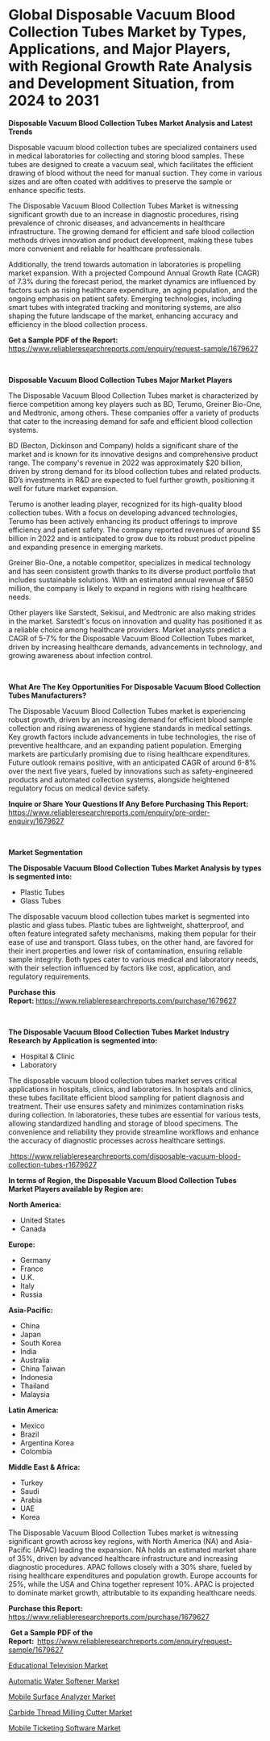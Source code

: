 <p><h1>Global Disposable Vacuum Blood Collection Tubes Market by Types, Applications, and Major Players, with Regional Growth Rate Analysis and Development Situation, from 2024 to 2031</h1></p><p><strong>Disposable Vacuum Blood Collection Tubes Market Analysis and Latest Trends</strong></p>
<p><p>Disposable vacuum blood collection tubes are specialized containers used in medical laboratories for collecting and storing blood samples. These tubes are designed to create a vacuum seal, which facilitates the efficient drawing of blood without the need for manual suction. They come in various sizes and are often coated with additives to preserve the sample or enhance specific tests.</p><p>The Disposable Vacuum Blood Collection Tubes Market is witnessing significant growth due to an increase in diagnostic procedures, rising prevalence of chronic diseases, and advancements in healthcare infrastructure. The growing demand for efficient and safe blood collection methods drives innovation and product development, making these tubes more convenient and reliable for healthcare professionals.</p><p>Additionally, the trend towards automation in laboratories is propelling market expansion. With a projected Compound Annual Growth Rate (CAGR) of 7.3% during the forecast period, the market dynamics are influenced by factors such as rising healthcare expenditure, an aging population, and the ongoing emphasis on patient safety. Emerging technologies, including smart tubes with integrated tracking and monitoring systems, are also shaping the future landscape of the market, enhancing accuracy and efficiency in the blood collection process.</p></p>
<p><strong>Get a Sample PDF of the Report:&nbsp;</strong> <a href="https://www.reliableresearchreports.com/enquiry/request-sample/1679627?utm_campaign=38&utm_medium=2&utm_source=Github&utm_content=ia&utm_term=19112024&utm_id=disposable-vacuum-blood-collection-tubes">https://www.reliableresearchreports.com/enquiry/request-sample/1679627</a></p>
<p>&nbsp;</p>
<p><strong>Disposable Vacuum Blood Collection Tubes Major Market Players</strong></p>
<p><p>The Disposable Vacuum Blood Collection Tubes market is characterized by fierce competition among key players such as BD, Terumo, Greiner Bio-One, and Medtronic, among others. These companies offer a variety of products that cater to the increasing demand for safe and efficient blood collection systems.</p><p>BD (Becton, Dickinson and Company) holds a significant share of the market and is known for its innovative designs and comprehensive product range. The company's revenue in 2022 was approximately $20 billion, driven by strong demand for its blood collection tubes and related products. BD’s investments in R&D are expected to fuel further growth, positioning it well for future market expansion.</p><p>Terumo is another leading player, recognized for its high-quality blood collection tubes. With a focus on developing advanced technologies, Terumo has been actively enhancing its product offerings to improve efficiency and patient safety. The company reported revenues of around $5 billion in 2022 and is anticipated to grow due to its robust product pipeline and expanding presence in emerging markets.</p><p>Greiner Bio-One, a notable competitor, specializes in medical technology and has seen consistent growth thanks to its diverse product portfolio that includes sustainable solutions. With an estimated annual revenue of $850 million, the company is likely to expand in regions with rising healthcare needs.</p><p>Other players like Sarstedt, Sekisui, and Medtronic are also making strides in the market. Sarstedt's focus on innovation and quality has positioned it as a reliable choice among healthcare providers. Market analysts predict a CAGR of 5-7% for the Disposable Vacuum Blood Collection Tubes market, driven by increasing healthcare demands, advancements in technology, and growing awareness about infection control.</p></p>
<p>&nbsp;</p>
<p><strong>What Are The Key Opportunities For Disposable Vacuum Blood Collection Tubes Manufacturers?</strong></p>
<p><p>The Disposable Vacuum Blood Collection Tubes market is experiencing robust growth, driven by an increasing demand for efficient blood sample collection and rising awareness of hygiene standards in medical settings. Key growth factors include advancements in tube technologies, the rise of preventive healthcare, and an expanding patient population. Emerging markets are particularly promising due to rising healthcare expenditures. Future outlook remains positive, with an anticipated CAGR of around 6-8% over the next five years, fueled by innovations such as safety-engineered products and automated collection systems, alongside heightened regulatory focus on medical device safety.</p></p>
<p><strong>Inquire or Share Your Questions If Any Before Purchasing This Report:</strong> <a href="https://www.reliableresearchreports.com/enquiry/pre-order-enquiry/1679627?utm_campaign=38&utm_medium=2&utm_source=Github&utm_content=ia&utm_term=19112024&utm_id=disposable-vacuum-blood-collection-tubes">https://www.reliableresearchreports.com/enquiry/pre-order-enquiry/1679627</a></p>
<p>&nbsp;</p>
<p><strong>Market Segmentation</strong></p>
<p><strong>The Disposable Vacuum Blood Collection Tubes Market Analysis by types is segmented into:</strong></p>
<p><ul><li>Plastic Tubes</li><li>Glass Tubes</li></ul></p>
<p><p>The disposable vacuum blood collection tubes market is segmented into plastic and glass tubes. Plastic tubes are lightweight, shatterproof, and often feature integrated safety mechanisms, making them popular for their ease of use and transport. Glass tubes, on the other hand, are favored for their inert properties and lower risk of contamination, ensuring reliable sample integrity. Both types cater to various medical and laboratory needs, with their selection influenced by factors like cost, application, and regulatory requirements.</p></p>
<p><strong>Purchase this Report:&nbsp;</strong><a href="https://www.reliableresearchreports.com/purchase/1679627?utm_campaign=38&utm_medium=2&utm_source=Github&utm_content=ia&utm_term=19112024&utm_id=disposable-vacuum-blood-collection-tubes">https://www.reliableresearchreports.com/purchase/1679627</a></p>
<p>&nbsp;</p>
<p><strong>The Disposable Vacuum Blood Collection Tubes Market Industry Research by Application is segmented into:</strong></p>
<p><ul><li>Hospital & Clinic</li><li>Laboratory</li></ul></p>
<p><p>The disposable vacuum blood collection tubes market serves critical applications in hospitals, clinics, and laboratories. In hospitals and clinics, these tubes facilitate efficient blood sampling for patient diagnosis and treatment. Their use ensures safety and minimizes contamination risks during collection. In laboratories, these tubes are essential for various tests, allowing standardized handling and storage of blood specimens. The convenience and reliability they provide streamline workflows and enhance the accuracy of diagnostic processes across healthcare settings.</p></p>
<p><a href="https://www.reliableresearchreports.com/disposable-vacuum-blood-collection-tubes-r1679627?utm_campaign=38&utm_medium=2&utm_source=Github&utm_content=ia&utm_term=19112024&utm_id=disposable-vacuum-blood-collection-tubes">&nbsp;https://www.reliableresearchreports.com/disposable-vacuum-blood-collection-tubes-r1679627</a></p>
<p><strong>In terms of Region, the Disposable Vacuum Blood Collection Tubes Market Players available by Region are:</strong></p>
<p>
    <p> <strong> North America: </strong>
        <ul>
            <li>United States</li>
            <li>Canada</li>
        </ul>
        </p> 
    <p> <strong> Europe: </strong>
        <ul>
            <li>Germany</li>
            <li>France</li>
            <li>U.K.</li>
            <li>Italy</li>
            <li>Russia</li>
        </ul>
        </p> 
    <p> <strong> Asia-Pacific: </strong>
        <ul>
            <li>China</li>
            <li>Japan</li>
            <li>South Korea</li>
            <li>India</li>
            <li>Australia</li>
            <li>China Taiwan</li>
            <li>Indonesia</li>
            <li>Thailand</li>
            <li>Malaysia</li>
        </ul>
        </p> 
    <p> <strong> Latin America: </strong>
        <ul>
            <li>Mexico</li>
            <li>Brazil</li>
            <li>Argentina Korea</li>
            <li>Colombia</li>
        </ul>
        </p> 
    <p> <strong> Middle East & Africa: </strong>
        <ul>
            <li>Turkey</li>
            <li>Saudi</li>
            <li>Arabia</li>
            <li>UAE</li>
            <li>Korea</li>
        </ul>
    </p>
    </p>
<p><p>The Disposable Vacuum Blood Collection Tubes market is witnessing significant growth across key regions, with North America (NA) and Asia-Pacific (APAC) leading the expansion. NA holds an estimated market share of 35%, driven by advanced healthcare infrastructure and increasing diagnostic procedures. APAC follows closely with a 30% share, fueled by rising healthcare expenditures and population growth. Europe accounts for 25%, while the USA and China together represent 10%. APAC is projected to dominate market growth, attributable to its expanding healthcare needs.</p></p>
<p><strong>Purchase this Report: </strong><a href="https://www.reliableresearchreports.com/purchase/1679627?utm_campaign=38&utm_medium=2&utm_source=Github&utm_content=ia&utm_term=19112024&utm_id=disposable-vacuum-blood-collection-tubes">https://www.reliableresearchreports.com/purchase/1679627</a></p>
<p>&nbsp;<strong>Get a Sample PDF of the Report:&nbsp;&nbsp;</strong><a href="https://www.reliableresearchreports.com/enquiry/request-sample/1679627?utm_campaign=38&utm_medium=2&utm_source=Github&utm_content=ia&utm_term=19112024&utm_id=disposable-vacuum-blood-collection-tubes">https://www.reliableresearchreports.com/enquiry/request-sample/1679627</a></p>
<p><strong></strong></p>
<p><p><a href="https://issuu.com/reportprime-2/docs/educational-television-market-size-_48da430da2fb12?utm_campaign=38&utm_medium=2&utm_source=Github&utm_content=ia&utm_term=19112024&utm_id=disposable-vacuum-blood-collection-tubes">Educational Television Market</a></p><p><a href="https://www.linkedin.com/pulse/automatic-water-softener-market-global-insights-sales-hlxle?utm_campaign=38&utm_medium=2&utm_source=Github&utm_content=ia&utm_term=19112024&utm_id=disposable-vacuum-blood-collection-tubes">Automatic Water Softener Market</a></p><p><a href="https://www.linkedin.com/pulse/mobile-surface-analyzer-market-navigating-challenges-unlocking-pd7ne?utm_campaign=38&utm_medium=2&utm_source=Github&utm_content=ia&utm_term=19112024&utm_id=disposable-vacuum-blood-collection-tubes">Mobile Surface Analyzer Market</a></p><p><a href="https://www.linkedin.com/pulse/carbide-thread-milling-cutter-market-research-report-oqlae?utm_campaign=38&utm_medium=2&utm_source=Github&utm_content=ia&utm_term=19112024&utm_id=disposable-vacuum-blood-collection-tubes">Carbide Thread Milling Cutter Market</a></p><p><a href="https://issuu.com/reportprime-2/docs/mobile-ticketing-software-market-si_f78d532dd935d2?utm_campaign=38&utm_medium=2&utm_source=Github&utm_content=ia&utm_term=19112024&utm_id=disposable-vacuum-blood-collection-tubes">Mobile Ticketing Software Market</a></p></p>